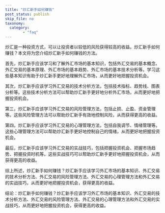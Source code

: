 ```yaml
---
title: "炒汇新手如何赚钱"
post_status: publish
skip_file: no
taxonomy:
  category:
        - "faq"
---
```


炒汇是一种投资方式，可以让投资者以较低的风险获得较高的收益。炒汇新手如何赚钱？本文将为您介绍炒汇新手如何赚钱的方法。

首先，炒汇新手应该学习和了解外汇市场的基本知识，包括外汇交易的基本概念、外汇交易的基本原理、外汇市场的基本趋势、外汇市场的基本技术分析等。学习这些基本知识有助于炒汇新手更好地理解外汇市场，从而更好地把握投资机会。

其次，炒汇新手应该学习外汇交易的技术分析方法，包括技术指标、趋势线、图表分析等。这些技术分析方法可以帮助炒汇新手更好地分析外汇市场，从而更好地把握投资机会。

第三，炒汇新手应该学习外汇交易的风险管理方法，包括止损、止盈、资金管理等。这些风险管理方法可以帮助炒汇新手有效地控制风险，从而获得更高的收益。

第四，炒汇新手应该学习外汇交易的心理管理方法，包括自我调节、情绪管理等。这些心理管理方法可以帮助炒汇新手更好地控制自己的情绪，从而更好地把握投资机会。

最后，炒汇新手应该学习外汇交易的实战技巧，包括把握投资机会、把握市场趋势、把握投资时机等。这些实战技巧可以帮助炒汇新手更好地把握投资机会，从而获得更高的收益。

综上所述，炒汇新手如何赚钱？炒汇新手应该学习外汇市场的基本知识、外汇交易的技术分析方法、外汇交易的风险管理方法、外汇交易的心理管理方法和外汇交易的实战技巧，从而更好地把握投资机会，获得更高的收益。

结论：炒汇新手如何赚钱？炒汇新手应该学习外汇市场的基本知识、外汇交易的技术分析方法、外汇交易的风险管理方法、外汇交易的心理管理方法和外汇交易的实战技巧，从而更好地把握投资机会，获得更高的收益。
